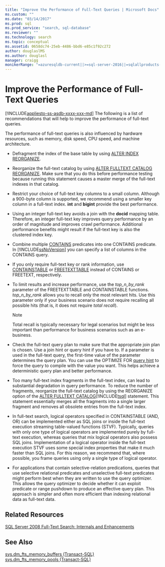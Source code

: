 ```yaml
---
title: "Improve the Performance of Full-Text Queries | Microsoft Docs"
ms.custom: ""
ms.date: "03/14/2017"
ms.prod: sql
ms.prod_service: "search, sql-database"
ms.reviewer: ""
ms.technology: search
ms.topic: conceptual
ms.assetid: 0658dc74-25eb-4486-bbd6-e85c1f92c272
author: douglaslMS
ms.author: douglasl
manager: craigg
monikerRange: "=azuresqldb-current||>=sql-server-2016||=sqlallproducts-allversions||>=sql-server-linux-2017||=azuresqldb-mi-current"
---
```

# Improve the Performance of Full-Text Queries
[!INCLUDE[appliesto-ss-asdb-xxxx-xxx-md](../../includes/appliesto-ss-asdb-xxxx-xxx-md.md)]
  The following is a list of recommendations that will help to improve the performance of full-text queries.  
  
 The performance of full-text queries is also influenced by hardware resources, such as memory, disk speed, CPU speed, and machine architecture.  
  
-   Defragment the index of the base table by using [ALTER INDEX REORGANIZE](../../t-sql/statements/alter-index-transact-sql.md).  
  
-   Reorganize the full-text catalog by using [ALTER FULLTEXT CATALOG REORGANIZE](../../t-sql/statements/alter-fulltext-catalog-transact-sql.md). Make sure that you do this before performance testing because running this statement causes a master merge of the full-text indexes in that catalog.  
  
-   Restrict your choice of full-text key columns to a small column. Although a 900-byte column is supported, we recommend using a smaller key column in a full-text index. **int** and **bigint** provide the best performance.  
  
-   Using an integer full-text key avoids a join with the **docid** mapping table. Therefore, an integer full-text key improves query performance by an order of magnitude and improves crawl performance. Additional performance benefits might result if the full-text key is also the clustered index key.  
  
-   Combine multiple [CONTAINS](../../t-sql/queries/contains-transact-sql.md) predicates into one CONTAINS predicate. In [!INCLUDE[ssNoVersion](../../includes/ssnoversion-md.md)] you can specify a list of columns in the CONTAINS query.  
  
-   If you only require full-text key or rank information, use [CONTAINSTABLE](../../relational-databases/system-functions/containstable-transact-sql.md) or [FREETEXTTABLE](../../relational-databases/system-functions/freetexttable-transact-sql.md) instead of CONTAINS or FREETEXT, respectively.  
  
-   To limit results and increase performance, use the *top_n_by_rank* parameter of the FREETEXTTABLE and CONTAINSTABLE functions. *top_n_by_rank* allows you to recall only the most relevant hits. Use this parameter only if your business scenario does not require recalling all possible hits (that is, it does not require *total recall*).  
  
    > [!NOTE]  
    >  Total recall is typically necessary for legal scenarios but might be less important than performance for business scenarios such as an e-business.  
  
-   Check the full-text query plan to make sure that the appropriate join plan is chosen. Use a join hint or query hint if you have to. If a parameter is used in the full-text query, the first-time value of the parameter determines the query plan. You can use the OPTIMIZE FOR [query hint](../../t-sql/queries/hints-transact-sql-query.md) to force the query to compile with the value you want. This helps achieve a deterministic query plan and better performance.  
  
-   Too many full-text index fragments in the full-text index, can lead to substantial degradation in query performance. To reduce the number of fragments, reorganize the full-text catalog by using the REORGANIZE option of the [ALTER FULLTEXT CATALOG](../../t-sql/statements/alter-fulltext-catalog-transact-sql.md)[!INCLUDE[tsql](../../includes/tsql-md.md)] statement. This statement essentially merges all the fragments into a single larger fragment and removes all obsolete entries from the full-text index.  
  
-   In  full-text search, logical operators specified in CONTAINSTABLE (AND, OR) can be implemented either as SQL joins or inside the full-text execution streaming table-valued functions (STVF). Typically, queries with only one type of logical operators are implemented purely by full-text execution, whereas queries that mix logical operators also possess SQL joins. Implementation of a logical operator inside the full-text execution STVF uses some special index properties that make it much faster than SQL joins. For this reason, we recommend that, where possible, you frame queries using only a single type of logical operator.  
  
-   For applications that contain selective-relation predications, queries that use selective relational predicates and unselective full-text predicates might perform best when they are written to use the query optimizer. This allows the query optimizer to decide whether it can exploit predicate or range pushdown to produce an effective query plan. This approach is simpler and often more efficient than indexing relational data as full-text data.  
  
## Related Resources  
 [SQL Server 2008 Full-Text Search: Internals and Enhancements](http://go.microsoft.com/fwlink/?LinkId=129544)  
  
## See Also  
 [sys.dm_fts_memory_buffers &#40;Transact-SQL&#41;](../../relational-databases/system-dynamic-management-views/sys-dm-fts-memory-buffers-transact-sql.md)   
 [sys.dm_fts_memory_pools &#40;Transact-SQL&#41;](../../relational-databases/system-dynamic-management-views/sys-dm-fts-memory-pools-transact-sql.md)  
  
  
